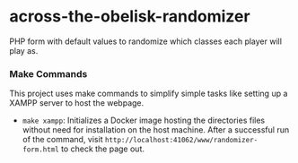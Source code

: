 # across-the-obelisk-randomizer
PHP form with default values to randomize which classes each player will play as.

### Make Commands

This project uses make commands to simplify simple tasks like setting up a XAMPP server to host the webpage.

* `make xampp`: Initializes a Docker image hosting the directories files without need for installation on the host machine. After a successful run of the command, visit `http://localhost:41062/www/randomizer-form.html` to check the page out.
